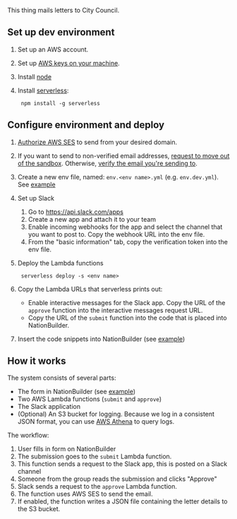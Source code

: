 This thing mails letters to City Council.

## Set up dev environment

1. Set up an AWS account.
2. Set up [AWS keys on your machine](http://docs.aws.amazon.com/cli/latest/userguide/cli-config-files.html).
3. Install [node](https://nodejs.org/)
4. Install [serverless](https://serverless.com/):

        npm install -g serverless

## Configure environment and deploy

1. [Authorize AWS SES](http://docs.aws.amazon.com/ses/latest/DeveloperGuide/verify-domains.html) to send from your desired domain.
2. If you want to send to non-verified email addresses, [request to move out of the sandbox](http://docs.aws.amazon.com/ses/latest/DeveloperGuide/request-production-access.html). Otherwise, [verify the email you're sending to](http://docs.aws.amazon.com/ses/latest/DeveloperGuide/verify-email-addresses.html).
3. Create a new env file, named: `env.<env name>.yml` (e.g. `env.dev.yml`). See [example](env.example.yml)
4. Set up Slack
    1. Go to https://api.slack.com/apps
    2. Create a new app and attach it to your team
    3. Enable incoming webhooks for the app and select the channel that you want to post to. Copy the webhook URL into the env file.
    4. From the "basic information" tab, copy the verification token into the env file.
5. Deploy the Lambda functions

        serverless deploy -s <env name>

6. Copy the Lambda URLs that serverless prints out:
    - Enable interactive messages for the Slack app. Copy the URL of the `approve` function into the interactive messages request URL.
    - Copy the URL of the `submit` function into the code that is placed into NationBuilder.
7. Insert the code snippets into NationBuilder (see [example](example.html))

## How it works

The system consists of several parts:

- The form in NationBuilder (see [example](example.html))
- Two AWS Lambda functions (`submit` and `approve`)
- The Slack application
- (Optional) An S3 bucket for logging. Because we log in a consistent JSON format, you can use [AWS Athena](https://aws.amazon.com/athena/) to query logs.

The workflow:

1. User fills in form on NationBuilder
2. The submission goes to the `submit` Lambda function.
3. This function sends a request to the Slack app, this is posted on a Slack channel
4. Someone from the group reads the submission and clicks "Approve"
5. Slack sends a request to the `approve` Lambda function.
6. The function uses AWS SES to send the email.
7. If enabled, the function writes a JSON file containing the letter details to the S3 bucket.
